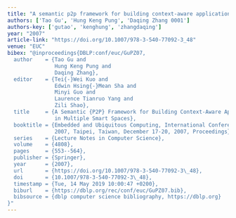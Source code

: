 ```yaml
---
title: "A semantic p2p framework for building context-aware applications in multiple smart spaces"
authors: ['Tao Gu', 'Hung Keng Pung', 'Daqing Zhang 0001']
authors-key: ['gutao', 'kenghung', 'zhangdaqing']
year: "2007"
article-link: "https://doi.org/10.1007/978-3-540-77092-3_48"
venue: "EUC"
bibex: "@inproceedings{DBLP:conf/euc/GuPZ07,
  author    = {Tao Gu and
               Hung Keng Pung and
               Daqing Zhang},
  editor    = {Tei{-}Wei Kuo and
               Edwin Hsing{-}Mean Sha and
               Minyi Guo and
               Laurence Tianruo Yang and
               Zili Shao},
  title     = {A Semantic {P2P} Framework for Building Context-Aware Applications
               in Multiple Smart Spaces},
  booktitle = {Embedded and Ubiquitous Computing, International Conference, {EUC}
               2007, Taipei, Taiwan, December 17-20, 2007, Proceedings},
  series    = {Lecture Notes in Computer Science},
  volume    = {4808},
  pages     = {553--564},
  publisher = {Springer},
  year      = {2007},
  url       = {https://doi.org/10.1007/978-3-540-77092-3\_48},
  doi       = {10.1007/978-3-540-77092-3\_48},
  timestamp = {Tue, 14 May 2019 10:00:47 +0200},
  biburl    = {https://dblp.org/rec/conf/euc/GuPZ07.bib},
  bibsource = {dblp computer science bibliography, https://dblp.org}
}"
---
```

